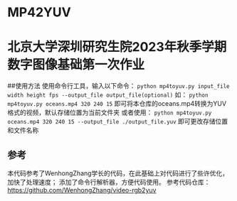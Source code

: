 # MP42YUV
# 北京大学深圳研究生院2023年秋季学期数字图像基础第一次作业

##使用方法
使用命令行工具，输入以下命令：
`python mp4toyuv.py input_file width height fps --output_file output_file(optional)`
如：
`python mp4toyuv.py oceans.mp4 320 240 15`
即可将本仓库的oceans.mp4转换为YUV格式的视频，默认存储位置为当前文件夹
或者使用：
`python mp4toyuv.py oceans.mp4 320 240 15 --output_file ./output_file.yuv`
即可更改存储位置和文件名称

## 参考
本代码参考了WenhongZhang学长的代码，在此基础上对代码进行了些许优化，加快了处理速度；
添加了命令行解析器，方便代码使用。
参考代码仓库：https://github.com/WenhongZhang/video-rgb2yuv
